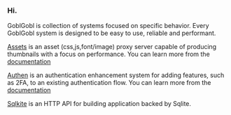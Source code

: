 ### Hi.

GoblGobl is collection of systems focused on specific behavior. Every GoblGobl system is designed to be easy to use, reliable and performant. 

[Assets](https://github.com/goblgobl/assets) is an asset (css,js,font/image) proxy server capable of producing thumbnails with a focus on performance. You can learn more from the [documentation](https://www.goblgobl.com/docs/assets/)

[Authen](https://github.com/goblgobl/authen) is an authentication enhancement system for adding features, such as 2FA, to an existing authentication flow. You can learn more from the [documentation](https://www.goblgobl.com/docs/authen/)

[Sqlkite](https://github.com/sqlkite/sqlkite) is an HTTP API for building application backed by Sqlite.
